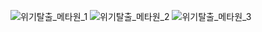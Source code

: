 ![위기탈출_메타원_1](https://user-images.githubusercontent.com/78736678/146302100-78b00773-aec0-4ffb-980a-a03f22f047b2.jpg)
![위기탈출_메타원_2](https://user-images.githubusercontent.com/78736678/146302103-a8981e36-8497-4a45-a8db-2fdba6e8114d.jpg)
![위기탈출_메타원_3](https://user-images.githubusercontent.com/78736678/146302114-bc354f60-c56a-4d6f-9dfd-fe0b5734afaa.jpg)

